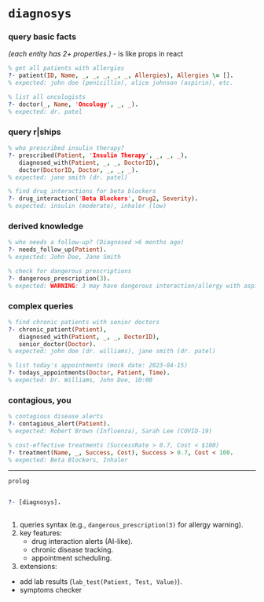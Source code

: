 # `diagnosys`

###  query basic facts
*(each entity has 2+ properties.)*  - is like props in react
```prolog
% get all patients with allergies  
?- patient(ID, Name, _, _, _, _, _, Allergies), Allergies \= [].  
% expected: john doe (penicillin), alice johnson (aspirin), etc.  

% list all oncologists  
?- doctor(_, Name, 'Oncology', _, _).  
% expected: dr. patel  
```



### **query r|ships**  
```prolog
% who prescribed insulin therapy?  
?- prescribed(Patient, 'Insulin Therapy', _, _, _),  
   diagnosed_with(Patient, _, _, DoctorID),  
   doctor(DoctorID, Doctor, _, _, _).  
% expected: jane smith (dr. patel)  

% find drug interactions for beta blockers  
?- drug_interaction('Beta Blockers', Drug2, Severity).  
% expected: insulin (moderate), inhaler (low)  
```

### **derived knowledge**  
```prolog
% who needs a follow-up? (Diagnosed >6 months ago)  
?- needs_follow_up(Patient).  
% expected: John Doe, Jane Smith  

% check for dangerous prescriptions  
?- dangerous_prescription(3).  
% expected: WARNING: 3 may have dangerous interaction/allergy with aspirin  
```

### **complex queries**  
```prolog
% find chronic patients with senior doctors  
?- chronic_patient(Patient),  
   diagnosed_with(Patient, _, _, DoctorID),  
   senior_doctor(Doctor).  
% expected: john doe (dr. williams), jane smith (dr. patel)  

% list today's appointments (mock date: 2023-04-15)  
?- todays_appointments(Doctor, Patient, Time).  
% expected: Dr. Williams, John Doe, 10:00  
```

### contagious, you
```prolog
% contagious disease alerts  
?- contagious_alert(Patient).  
% expected: Robert Brown (Influenza), Sarah Lee (COVID-19)  

% cost-effective treatments (SuccessRate > 0.7, Cost < $100)  
?- treatment(Name, _, Success, Cost), Success > 0.7, Cost < 100.  
% expected: Beta Blockers, Inhaler  
```

---

`prolog`

```prolog
 
?- [diagnosys].  
 
```

1. queries syntax (e.g., `dangerous_prescription(3)` for allergy warning).  
2. key features:  
   - drug interaction alerts (AI-like).  
   - chronic disease tracking.  
   - appointment scheduling.  
3.  extensions:  
   - add lab results (`lab_test(Patient, Test, Value)`).  
   - symptoms checker  
